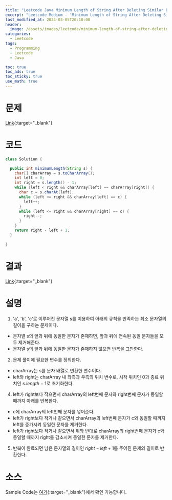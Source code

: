 ```yaml
---
title: "Leetcode Java Minimum Length of String After Deleting Similar Ends"
excerpt: "Leetcode Medium - 'Minimum Length of String After Deleting Similar Ends' 문제 Java 풀이"
last_modified_at: 2024-03-05T20:10:00
header:
  image: /assets/images/leetcode/minimum-length-of-string-after-deleting-similar-ends.png
categories:
  - Leetcode
tags:
  - Programming
  - Leetcode
  - Java

toc: true
toc_ads: true
toc_sticky: true
use_math: true
---
```

# 문제
[Link](https://leetcode.com/problems/minimum-length-of-string-after-deleting-similar-ends){:target="_blank"}

# 코드
```java
class Solution {

  public int minimumLength(String s) {
    char[] charArray = s.toCharArray();
    int left = 0;
    int right = s.length() - 1;
    while (left < right && charArray[left] == charArray[right]) {
      char c = s.charAt(left);
      while (left <= right && charArray[left] == c) {
        left++;
      }
      while (left <= right && charArray[right] == c) {
        right--;
      }
    }
    return right - left + 1;
  }

}
```

# 결과
[Link](https://leetcode.com/problems/minimum-length-of-string-after-deleting-similar-ends/submissions/1194642090/){:target="_blank"}

# 설명
1. 'a', 'b', 'c'로 이루어진 문자열 s를 이용하여 아래의 규칙을 만족하는 최소 문자열의 길이을 구하는 문제이다.
- 문자열 s의 앞과 뒤에 동일한 문자가 존재하면, 앞과 뒤에 연속된 동일 문자들을 모두 제거해준다.
- 문자열 s의 앞과 뒤에 동일한 문자가 존재하지 않으면 반복을 그만한다.

2. 문제 풀이에 필요한 변수를 정의한다.
- charArray는 s를 문자 배열로 변환한 변수이다.
- left와 right는 charArray 내 좌측과 우측의 위치 변수로, 시작 위치인 0과 종료 위치인 $s.length - 1$로 초기화한다.

4. left가 right보다 작으면서 charArray의 left번째 문자와 right번째 문자가 동일할 때까지 아래를 반복한다.
- c에 charArray의 left번째 문자를 넣어준다.
- left가 right보다 작거나 같으면서 charArray의 left번째 문자가 c와 동일할 때까지 left를 증가시켜 동일한 문자를 제거한다.
- left가 right보다 작거나 같으면서 위와 반대로 charArray의 right번째 문자가 c와 동일할 때까지 right를 감소시켜 동일한 문자를 제거한다.

5. 반복이 완료되면 남은 문자열의 길이인 $right - left + 1$를 주어진 문제의 길이로 반환한다.

# 소스
Sample Code는 [여기](https://github.com/GracefulSoul/leetcode/blob/master/src/main/java/gracefulsoul/problems/MinimumLengthOfStringAfterDeletingSimilarEnds.java){:target="_blank"}에서 확인 가능합니다.